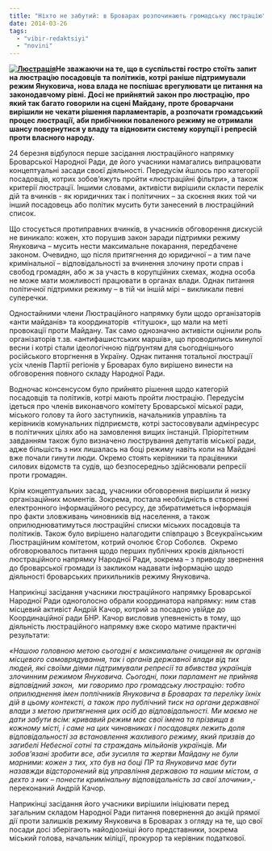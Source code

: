 ```yaml
---
title: "Ніхто не забутий: в Броварах розпочинають громадську люстрацію"
date: 2014-03-26
tags: 
  - "vibir-redaktsiyi"
  - "novini"
---
```


**[![Люстрація](https://mpz.brovary.org/wp-content/uploads/2014/03/Lyustratsiya.jpg)](https://mpz.brovary.org/wp-content/uploads/2014/03/Lyustratsiya.jpg)Не зважаючи на те, що в суспільстві гостро стоїть запит на люстрацію посадовців та політиків, котрі раніше підтримували режим Януковича, нова влада не поспішає врегулювати це питання на законодавчому рівні. Досі не прийнятий закон про люстрацію, про який так багато говорили на сцені Майдану, проте броварчани вирішили не чекати рішення парламентарів, а розпочати громадський процес люстрації, аби прибічники поваленого режиму не отримали шансу повернутися у владу та відновити систему корупції і репресій проти власного народу.**

24 березня відбулося перше засідання люстраційного напрямку Броварської Народної Ради, де його учасники намагались випрацювати концептуальні засади своєї діяльності. Передусім йшлось про категорії посадовців, котрих зобов’яжуть пройти «люстраційні фільтри», а також критерії люстрації. Іншими словами, активісти вирішили скласти перелік дій та вчинків - як юридичних так і політичних – за скоєння яких той чи інший посадовець або політик мусить бути занесений в люстраційний список.

Що стосується протиправних вчинків, в учасників обговорення дискусій не виникало: кожен, хто порушив закон заради підтримки режиму Януковича – мусить нести максимальне покарання, передбачене законом. Очевидно, що після притягнення до юридичної – а тим паче кримінальної – відповідальності за вчинення злочину проти справ і свобод громадян, або ж за участь в корупційних схемах, жодна особа не може мати можливості працювати в органах влади. Однак питання політичної підтримки режиму – в тій чи іншій мірі – викликали певні суперечки.

Одностайними члени Люстраційного напрямку були щодо організаторів «анти майданів» та координаторів  «тітушок», що мали на меті провокації проти Майдану. Так само однозначно активісти оцінили роль організаторів т.зв. «антифашистських маршів», що проводились минулої весни і котрі стали ідеологічною підґрунтям для сьогоднішнього російського вторгнення в Україну. Однак питання тотальної люстрації усіх членів Партії регіонів у Броварах було вирішено винести на обговорення повного складу Народної Ради.

Водночас консенсусом було прийнято рішення щодо категорій посадовців та політиків, котрі мають пройти люстрацію. Передусім ідеться про членів виконавчого комітету Броварської міської ради, міського голову та його заступників, начальників управлінь та керівників комунальних підприємств, котрі застосовували адмінресурс в політичних цілях або на замовлення вищих інстанцій. Пріорітетним завданням також було визначено люстрування депутатів міської ради, адже більшість з них лишалась на боці режиму навіть коли на Майдані вже почали гинути люди. Окремо стоять керівники та працівники силових відомств та судів, що безпосередньо здійснювали репресії проти громадян.

Крім концептуальних засад, учасники обговорення вирішили й низку організаційних моментів. Зокрема, постала необхідність в створенні електронного інформаційного ресурсу, де збиратиметься інформація про факти зловживань чиновників від населення, а також оприлюднюватимуться люстраційні списки міських посадовців та політиків. Також було вирішено налагодити співпрацю з Всеукраїнським Люстраційним комітетом, котрий очолює Єгор Соболєв.  Окремо обговорювалось питання щодо перших публічних кроків діяльності люстраційного напрямку Народної Ради, зокрема – з приводу звернення до броварської громади із закликом надавати інформацію щодо діяльності броварських прихильників режиму Януковича.

Наприкінці засідання учасники люстраційного напрямку Броварської Народної Ради одноголосно обрали координатора напрямку: ним став місцевий активіст Андрій Качор, котрий за посадою увійде до Координаційної ради БНР. Качор висловив упевненість в тому, що діяльність люстраційного напрямку вже скоро матиме практичні результати:

_«Нашою головною метою сьогодні є максимальне очищення як органів місцевого самоврядування, так і органів державної влади від тих людей, які своїми діями підтримували репресії та вбивства українців злочинним режимом Януковича. Сьогодні, поки парламент не прийняв відповідний закон,  ми говоримо про громадську люстрацію: тобто оприлюднення імен поплічників Януковича в Броварах та переліку їхніх дій в цьому контексті, а також про публічний тиск на органи державної влади з метою притягнення цих осіб до відповідальності. Ми маємо не дати забути всім: кривавий режим має свої імена та прізвища в кожному місті, і саме на цих чиновниках і посадовцях лежить доля відповідальності за встановлення жахливого режиму, який призвів до загибелі Небесної сотні та страждань мільйонів українців. Ми зобов’язані зробити все, аби зусилля та жертви Майдану не були марними: кожен з тих, хто був на боці ПР та Януковича має бути назавжди відсторонений від управління державою та нашим містом, а дехто з них – понести кримінальну відповідальність за свої злочини»_,-  переконаний Андрій Качор.

Наприкінці засідання його учасники вирішили ініціювати перед загальним складом Народної Ради питання повернення до акцій прямої дії проти залишків режиму Януковича в Броварах з огляду на те, що свої посади досі зберігають найодіозніші його представники, зокрема міський голова, начальник міліції, прокурор та керівник податкової.
